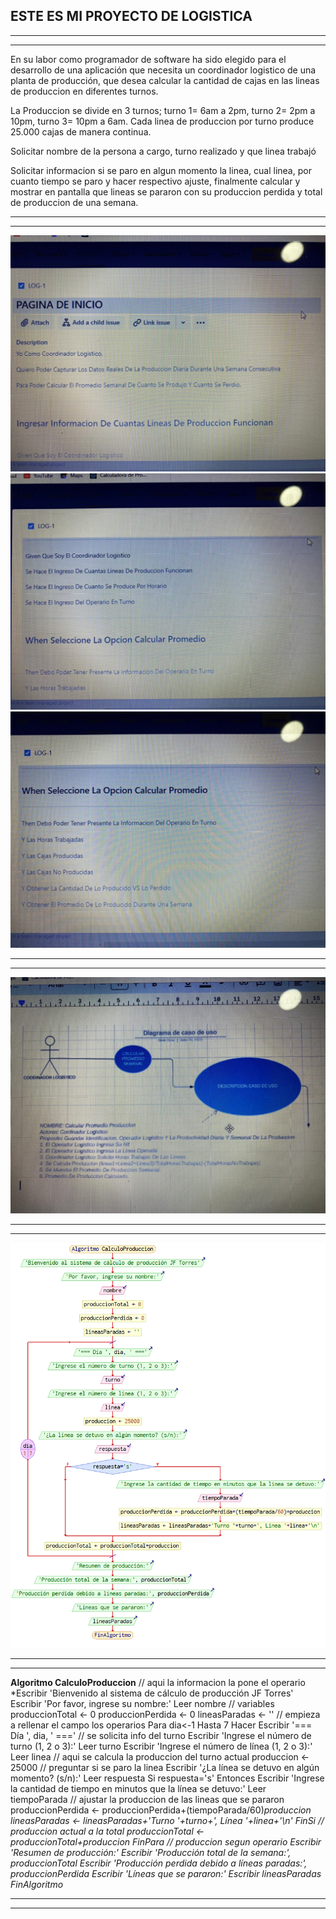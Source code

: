 ## **ESTE ES MI PROYECTO DE LOGISTICA**
------------------------------------------------------------------------------------------------------------------------------------------
------------------------------------------------------------------------------------------------------------------------------------------
En su labor como programador de software ha sido elegido para el desarrollo de una aplicación que
necesita un coordinador logistico de una planta de producción, que desea calcular la cantidad de cajas en las lineas de produccion en diferentes turnos.

La Produccion se divide en 3 turnos; turno 1= 6am a 2pm, turno 2= 2pm a 10pm, turno 3= 10pm a 6am. Cada linea de produccion por turno produce 25.000 cajas de manera continua.

Solicitar nombre de la persona a cargo, turno realizado y que linea trabajó

Solicitar informacion si se paro en algun momento la linea, cual linea, por cuanto tiempo se paro y hacer respectivo ajuste, finalmente calcular y mostrar en pantalla que lineas se pararon con su produccion perdida y total de produccion de una semana.

-----------------------------------------------------------------------------------------------------------------------------------------
-----------------------------------------------------------------------------------------------------------------------------------------
![jira](HISTORIA_1.png)
![jira](HISTORIA_2.png)
![jira](HISTORIA_3.png)


-----------------------------------------------------------------------------------------------------------------------------------------
-----------------------------------------------------------------------------------------------------------------------------------------
![caso de uso](CASO.png)

-----------------------------------------------------------------------------------------------------------------------------------------
-----------------------------------------------------------------------------------------------------------------------------------------

![diagrama de flujo](dfd.png)

------------------------------------------------------------------------------------------------------------------------------------------
------------------------------------------------------------------------------------------------------------------------------------------
**Algoritmo CalculoProduccion**
	// aqui la informacion la pone el operario
	*Escribir 'Bienvenido al sistema de cálculo de producción JF Torres'
	Escribir 'Por favor, ingrese su nombre:'
	Leer nombre
	// variables 
	produccionTotal <- 0
	produccionPerdida <- 0
	lineasParadas <- ''
	// empieza a rellenar el campo los operarios 
	Para dia<-1 Hasta 7 Hacer
		Escribir '=== Día ', dia, ' ==='
		// se solicita info del turno
		Escribir 'Ingrese el número de turno (1, 2 o 3):'
		Leer turno
		Escribir 'Ingrese el número de línea (1, 2 o 3):'
		Leer linea
		// aqui se calcula la produccion del turno actual
		produccion <- 25000
		// preguntar si se paro la linea 
		Escribir '¿La línea se detuvo en algún momento? (s/n):'
		Leer respuesta
		Si respuesta='s' Entonces
			Escribir 'Ingrese la cantidad de tiempo en minutos que la línea se detuvo:'
			Leer tiempoParada
			// ajustar la produccion de las lineas que se pararon 
			produccionPerdida <- produccionPerdida+(tiempoParada/60)*produccion
			lineasParadas <- lineasParadas+'Turno '+turno+', Línea '+linea+'\n'
		FinSi
		// produccion actual a la total 
		produccionTotal <- produccionTotal+produccion
	FinPara
	// produccion segun operario 
	Escribir 'Resumen de producción:'
	Escribir 'Producción total de la semana:', produccionTotal
	Escribir 'Producción perdida debido a líneas paradas:', produccionPerdida
	Escribir 'Líneas que se pararon:'
	Escribir lineasParadas
FinAlgoritmo*

-----------------------------------------------------------------------------------------------------------------------------------------
-----------------------------------------------------------------------------------------------------------------------------------------
